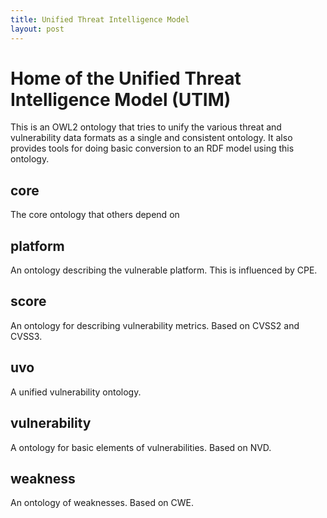 ```yaml
---
title: Unified Threat Intelligence Model
layout: post
---
```


# Home of the Unified Threat Intelligence Model (UTIM) #

This is an OWL2 ontology that tries to unify the various threat and vulnerability data formats as a single and consistent ontology. It also provides tools for doing basic conversion to an RDF model using this ontology.

## core ##

The core ontology that others depend on

## platform ##

An ontology describing the vulnerable platform. This is influenced by CPE.

## score ##

An ontology for describing vulnerability metrics. Based on CVSS2 and CVSS3.

## uvo ##

A unified vulnerability ontology.

##  vulnerability ##

A ontology for basic elements of vulnerabilities. Based on NVD.

## weakness ##

An ontology of weaknesses. Based on CWE.

